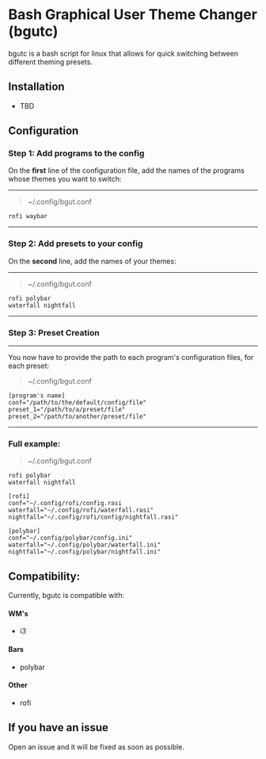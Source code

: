 # Bash Graphical User Theme Changer (bgutc)

bgutc is a bash script for linux that allows for quick switching between different theming presets. 

## Installation

* TBD

## Configuration


### Step 1: Add programs to the config
On the **first** line of the configuration file, add the names of the programs whose themes you want to switch:

---
> ~/.config/bgut.conf
```
rofi waybar
```
---
### Step 2: Add presets to your config

On the **second** line, add the names of your themes:

---
> ~/.config/bgut.conf
```
rofi polybar
waterfall nightfall
```
---
### Step 3: Preset Creation

---
You now have to provide the path to each program's configuration files, for each preset:
> ~/.config/bgut.conf
```
[program's name]
conf="/path/to/the/default/config/file"
preset_1="/path/to/a/preset/file" 
preset_2="/path/to/another/preset/file"
```
---

### Full example:

> ~/.config/bgut.conf
```
rofi polybar
waterfall nightfall

[rofi]
conf="~/.config/rofi/config.rasi
waterfall="~/.config/rofi/waterfall.rasi"
nightfall="~/.config/rofi/config/nightfall.rasi"

[polybar]
conf="~/.config/polybar/config.ini"
waterfall="~/.config/polybar/waterfall.ini"
nightfall="~/.config/polybar/nightfall.ini"
```

## Compatibility:

Currently, bgutc is compatible with:

#### WM's
- i3

#### Bars
- polybar

#### Other
- rofi

## If you have an issue

Open an issue and it will be fixed as soon as possible.
